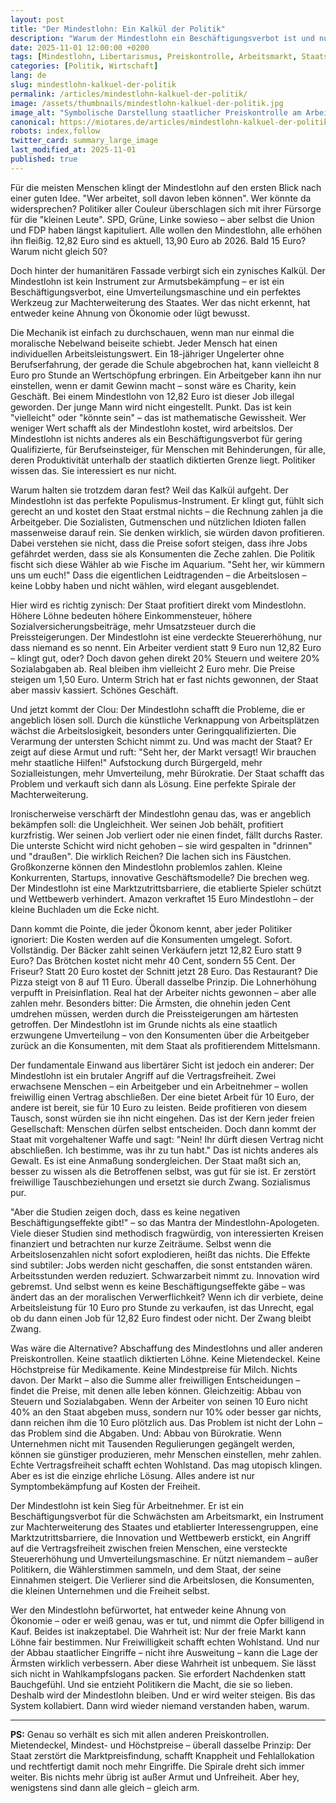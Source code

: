```yaml
---
layout: post
title: "Der Mindestlohn: Ein Kalkül der Politik"
description: "Warum der Mindestlohn ein Beschäftigungsverbot ist und nur dem Staat nützt. Eine libertäre Entlarvung eines populistischen Betrugs."
date: 2025-11-01 12:00:00 +0200
tags: [Mindestlohn, Libertarismus, Preiskontrolle, Arbeitsmarkt, Staatsmacht]
categories: [Politik, Wirtschaft]
lang: de
slug: mindestlohn-kalkuel-der-politik
permalink: /articles/mindestlohn-kalkuel-der-politik/
image: /assets/thumbnails/mindestlohn-kalkuel-der-politik.jpg
image_alt: "Symbolische Darstellung staatlicher Preiskontrolle am Arbeitsmarkt"
canonical: https://miotares.de/articles/mindestlohn-kalkuel-der-politik/
robots: index,follow
twitter_card: summary_large_image
last_modified_at: 2025-11-01
published: true
---
```


Für die meisten Menschen klingt der Mindestlohn auf den ersten Blick nach einer guten Idee. "Wer arbeitet, soll davon leben können". Wer könnte da widersprechen? Politiker aller Couleur überschlagen sich mit ihrer Fürsorge für die "kleinen Leute". SPD, Grüne, Linke sowieso – aber selbst die Union und FDP haben längst kapituliert. Alle wollen den Mindestlohn, alle erhöhen ihn fleißig. 12,82 Euro sind es aktuell, 13,90 Euro ab 2026. Bald 15 Euro? Warum nicht gleich 50?

Doch hinter der humanitären Fassade verbirgt sich ein zynisches Kalkül. Der Mindestlohn ist kein Instrument zur Armutsbekämpfung – er ist ein Beschäftigungsverbot, eine Umverteilungsmaschine und ein perfektes Werkzeug zur Machterweiterung des Staates. Wer das nicht erkennt, hat entweder keine Ahnung von Ökonomie oder lügt bewusst.

Die Mechanik ist einfach zu durchschauen, wenn man nur einmal die moralische Nebelwand beiseite schiebt. Jeder Mensch hat einen individuellen Arbeitsleistungswert. Ein 18-jähriger Ungelerter ohne Berufserfahrung, der gerade die Schule abgebrochen hat, kann vielleicht 8 Euro pro Stunde an Wertschöpfung erbringen. Ein Arbeitgeber kann ihn nur einstellen, wenn er damit Gewinn macht – sonst wäre es Charity, kein Geschäft. Bei einem Mindestlohn von 12,82 Euro ist dieser Job illegal geworden. Der junge Mann wird nicht eingestellt. Punkt. Das ist kein "vielleicht" oder "könnte sein" – das ist mathematische Gewissheit. Wer weniger Wert schafft als der Mindestlohn kostet, wird arbeitslos. Der Mindestlohn ist nichts anderes als ein Beschäftigungsverbot für gering Qualifizierte, für Berufseinsteiger, für Menschen mit Behinderungen, für alle, deren Produktivität unterhalb der staatlich diktierten Grenze liegt. Politiker wissen das. Sie interessiert es nur nicht.

Warum halten sie trotzdem daran fest? Weil das Kalkül aufgeht. Der Mindestlohn ist das perfekte Populismus-Instrument. Er klingt gut, fühlt sich gerecht an und kostet den Staat erstmal nichts – die Rechnung zahlen ja die Arbeitgeber. Die Sozialisten, Gutmenschen und nützlichen Idioten fallen massenweise darauf rein. Sie denken wirklich, sie würden davon profitieren. Dabei verstehen sie nicht, dass die Preise sofort steigen, dass ihre Jobs gefährdet werden, dass sie als Konsumenten die Zeche zahlen. Die Politik fischt sich diese Wähler ab wie Fische im Aquarium. "Seht her, wir kümmern uns um euch!" Dass die eigentlichen Leidtragenden – die Arbeitslosen – keine Lobby haben und nicht wählen, wird elegant ausgeblendet.

Hier wird es richtig zynisch: Der Staat profitiert direkt vom Mindestlohn. Höhere Löhne bedeuten höhere Einkommensteuer, höhere Sozialversicherungsbeiträge, mehr Umsatzsteuer durch die Preissteigerungen. Der Mindestlohn ist eine verdeckte Steuererhöhung, nur dass niemand es so nennt. Ein Arbeiter verdient statt 9 Euro nun 12,82 Euro – klingt gut, oder? Doch davon gehen direkt 20% Steuern und weitere 20% Sozialabgaben ab. Real bleiben ihm vielleicht 2 Euro mehr. Die Preise steigen um 1,50 Euro. Unterm Strich hat er fast nichts gewonnen, der Staat aber massiv kassiert. Schönes Geschäft.

Und jetzt kommt der Clou: Der Mindestlohn schafft die Probleme, die er angeblich lösen soll. Durch die künstliche Verknappung von Arbeitsplätzen wächst die Arbeitslosigkeit, besonders unter Geringqualifizierten. Die Verarmung der untersten Schicht nimmt zu. Und was macht der Staat? Er zeigt auf diese Armut und ruft: "Seht her, der Markt versagt! Wir brauchen mehr staatliche Hilfen!" Aufstockung durch Bürgergeld, mehr Sozialleistungen, mehr Umverteilung, mehr Bürokratie. Der Staat schafft das Problem und verkauft sich dann als Lösung. Eine perfekte Spirale der Machterweiterung.

Ironischerweise verschärft der Mindestlohn genau das, was er angeblich bekämpfen soll: die Ungleichheit. Wer seinen Job behält, profitiert kurzfristig. Wer seinen Job verliert oder nie einen findet, fällt durchs Raster. Die unterste Schicht wird nicht gehoben – sie wird gespalten in "drinnen" und "draußen". Die wirklich Reichen? Die lachen sich ins Fäustchen. Großkonzerne können den Mindestlohn problemlos zahlen. Kleine Konkurrenten, Startups, innovative Geschäftsmodelle? Die brechen weg. Der Mindestlohn ist eine Marktzutrittsbarriere, die etablierte Spieler schützt und Wettbewerb verhindert. Amazon verkraftet 15 Euro Mindestlohn – der kleine Buchladen um die Ecke nicht.

Dann kommt die Pointe, die jeder Ökonom kennt, aber jeder Politiker ignoriert: Die Kosten werden auf die Konsumenten umgelegt. Sofort. Vollständig. Der Bäcker zahlt seinen Verkäufern jetzt 12,82 Euro statt 9 Euro? Das Brötchen kostet nicht mehr 40 Cent, sondern 55 Cent. Der Friseur? Statt 20 Euro kostet der Schnitt jetzt 28 Euro. Das Restaurant? Die Pizza steigt von 8 auf 11 Euro. Überall dasselbe Prinzip. Die Lohnerhöhung verpufft in Preisinflation. Real hat der Arbeiter nichts gewonnen – aber alle zahlen mehr. Besonders bitter: Die Ärmsten, die ohnehin jeden Cent umdrehen müssen, werden durch die Preissteigerungen am härtesten getroffen. Der Mindestlohn ist im Grunde nichts als eine staatlich erzwungene Umverteilung – von den Konsumenten über die Arbeitgeber zurück an die Konsumenten, mit dem Staat als profitierendem Mittelsmann.

Der fundamentale Einwand aus libertärer Sicht ist jedoch ein anderer: Der Mindestlohn ist ein brutaler Angriff auf die Vertragsfreiheit. Zwei erwachsene Menschen – ein Arbeitgeber und ein Arbeitnehmer – wollen freiwillig einen Vertrag abschließen. Der eine bietet Arbeit für 10 Euro, der andere ist bereit, sie für 10 Euro zu leisten. Beide profitieren von diesem Tausch, sonst würden sie ihn nicht eingehen. Das ist der Kern jeder freien Gesellschaft: Menschen dürfen selbst entscheiden. Doch dann kommt der Staat mit vorgehaltener Waffe und sagt: "Nein! Ihr dürft diesen Vertrag nicht abschließen. Ich bestimme, was ihr zu tun habt." Das ist nichts anderes als Gewalt. Es ist eine Anmaßung sondergleichen. Der Staat maßt sich an, besser zu wissen als die Betroffenen selbst, was gut für sie ist. Er zerstört freiwillige Tauschbeziehungen und ersetzt sie durch Zwang. Sozialismus pur.

"Aber die Studien zeigen doch, dass es keine negativen Beschäftigungseffekte gibt!" – so das Mantra der Mindestlohn-Apologeten. Viele dieser Studien sind methodisch fragwürdig, von interessierten Kreisen finanziert und betrachten nur kurze Zeiträume. Selbst wenn die Arbeitslosenzahlen nicht sofort explodieren, heißt das nichts. Die Effekte sind subtiler: Jobs werden nicht geschaffen, die sonst entstanden wären. Arbeitsstunden werden reduziert. Schwarzarbeit nimmt zu. Innovation wird gebremst. Und selbst wenn es keine Beschäftigungseffekte gäbe – was ändert das an der moralischen Verwerflichkeit? Wenn ich dir verbiete, deine Arbeitsleistung für 10 Euro pro Stunde zu verkaufen, ist das Unrecht, egal ob du dann einen Job für 12,82 Euro findest oder nicht. Der Zwang bleibt Zwang.

Was wäre die Alternative? Abschaffung des Mindestlohns und aller anderen Preiskontrollen. Keine staatlich diktierten Löhne. Keine Mietendeckel. Keine Höchstpreise für Medikamente. Keine Mindestpreise für Milch. Nichts davon. Der Markt – also die Summe aller freiwilligen Entscheidungen – findet die Preise, mit denen alle leben können. Gleichzeitig: Abbau von Steuern und Sozialabgaben. Wenn der Arbeiter von seinen 10 Euro nicht 40% an den Staat abgeben muss, sondern nur 10% oder besser gar nichts, dann reichen ihm die 10 Euro plötzlich aus. Das Problem ist nicht der Lohn – das Problem sind die Abgaben. Und: Abbau von Bürokratie. Wenn Unternehmen nicht mit Tausenden Regulierungen gegängelt werden, können sie günstiger produzieren, mehr Menschen einstellen, mehr zahlen. Echte Vertragsfreiheit schafft echten Wohlstand. Das mag utopisch klingen. Aber es ist die einzige ehrliche Lösung. Alles andere ist nur Symptombekämpfung auf Kosten der Freiheit.

Der Mindestlohn ist kein Sieg für Arbeitnehmer. Er ist ein Beschäftigungsverbot für die Schwächsten am Arbeitsmarkt, ein Instrument zur Machterweiterung des Staates und etablierter Interessengruppen, eine Marktzutrittsbarriere, die Innovation und Wettbewerb erstickt, ein Angriff auf die Vertragsfreiheit zwischen freien Menschen, eine versteckte Steuererhöhung und Umverteilungsmaschine. Er nützt niemandem – außer Politikern, die Wählerstimmen sammeln, und dem Staat, der seine Einnahmen steigert. Die Verlierer sind die Arbeitslosen, die Konsumenten, die kleinen Unternehmen und die Freiheit selbst.

Wer den Mindestlohn befürwortet, hat entweder keine Ahnung von Ökonomie – oder er weiß genau, was er tut, und nimmt die Opfer billigend in Kauf. Beides ist inakzeptabel. Die Wahrheit ist: Nur der freie Markt kann Löhne fair bestimmen. Nur Freiwilligkeit schafft echten Wohlstand. Und nur der Abbau staatlicher Eingriffe – nicht ihre Ausweitung – kann die Lage der Ärmsten wirklich verbessern. Aber diese Wahrheit ist unbequem. Sie lässt sich nicht in Wahlkampfslogans packen. Sie erfordert Nachdenken statt Bauchgefühl. Und sie entzieht Politikern die Macht, die sie so lieben. Deshalb wird der Mindestlohn bleiben. Und er wird weiter steigen. Bis das System kollabiert. Dann wird wieder niemand verstanden haben, warum.

---

**PS:** Genau so verhält es sich mit allen anderen Preiskontrollen. Mietendeckel, Mindest- und Höchstpreise – überall dasselbe Prinzip: Der Staat zerstört die Marktpreisfindung, schafft Knappheit und Fehlallokation und rechtfertigt damit noch mehr Eingriffe. Die Spirale dreht sich immer weiter. Bis nichts mehr übrig ist außer Armut und Unfreiheit. Aber hey, wenigstens sind dann alle gleich – gleich arm.